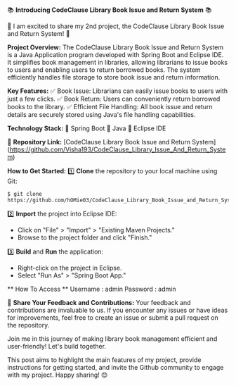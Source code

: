 
📚 **Introducing CodeClause Library Book Issue and Return System** 📚

🌟 I am excited to share my 2nd project, the CodeClause Library Book Issue and Return System! 🌟

**Project Overview:**
The CodeClause Library Book Issue and Return System is a Java Application program developed with Spring Boot and Eclipse IDE. 
It simplifies book management in libraries, allowing librarians to issue books to users and enabling users to return borrowed books.
The system efficiently handles file storage to store book issue and return information.

**Key Features:**
✅ Book Issue: Librarians can easily issue books to users with just a few clicks.
✅ Book Return: Users can conveniently return borrowed books to the library.
✅ Efficient File Handling: All book issue and return details are securely stored using Java's file handling capabilities.

**Technology Stack:**
🔧 Spring Boot
🔧 Java 
🔧 Eclipse IDE

📂 **Repository Link:** [CodeClause Library Book Issue and Return System]
(https://github.com/Visha193/CodeClause_Library_Issue_And_Return_System)

**How to Get Started:**
1️⃣ **Clone** the repository to your local machine using Git:
   ```
   $ git clone https://github.com/hOMie03/CodeClause_Library_Book_Issue_and_Return_System.git
   ```

2️⃣ **Import** the project into Eclipse IDE:
   - Click on "File" > "Import" > "Existing Maven Projects."
   - Browse to the project folder and click "Finish."

3️⃣ **Build** and **Run** the application:
   - Right-click on the project in Eclipse.
   - Select "Run As" > "Spring Boot App."

** How To Access **
Username : admin
Password : admin

📢 **Share Your Feedback and Contributions:**
Your feedback and contributions are invaluable to us. If you encounter any issues or have ideas for improvements, feel free to create an issue or submit a pull request on the repository.

Join me in this journey of making library book management efficient and user-friendly! Let's build together.

This post aims to highlight the main features of my project, provide instructions for getting started, and invite the Github community to engage with my project. Happy sharing! 😊
